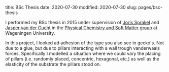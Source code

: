 title: BSc Thesis
date: 2020-07-30
modified: 2020-07-30
slug: pages/bsc-thesis

I performed my BSc thesis in 2015 under supervision of [Joris Sprakel](https://scholar.google.nl/citations?user=Su9JOb8AAAAJ) and [Jasper van der Gucht](https://scholar.google.nl/citations?user=ajwWs2wAAAAJ) in the [Physical Chemistry and Soft Matter group](https://www.wur.nl/en/Research-Results/Chair-groups/Agrotechnology-and-Food-Sciences/Physical-Chemistry-and-Soft-Matter.htm) at Wageningen University. 

In this project, I looked ad adhesion of the type you also see in gecko's. Not due to a glue, but due to pillars 
interacting with a wall trough vanderwaals forces. Specifically I modelled a situation where we could vary the 
placing of pillars (i.e. randomly placed, concentric, hexagonal, etc.) as well as the elasticity of the substrate
the pillars stood on. 
